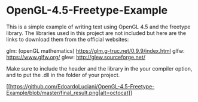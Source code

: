 # OpenGL-4.5-Freetype-Example
This is a simple example of writing text using OpenGL 4.5 and the freetype library. The libraries used in this project are not included but here are the links to download them from the official websites:

glm: (openGL mathematics) https://glm.g-truc.net/0.9.9/index.html
glfw: https://www.glfw.org/
glew: http://glew.sourceforge.net/

Make sure to include the header and the library in the your compiler option, and to put the .dll in the folder of your project.

[[https://github.com/EdoardoLuciani/OpenGL-4.5-Freetype-Example/blob/master/final_result.png|alt=octocat]]


